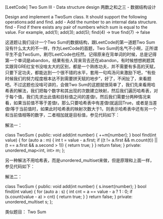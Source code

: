 [LeetCode] Two Sum III - Data structure design 两数之和之三 - 数据结构设计 

 
Design and implement a TwoSum class. It should support the following operations:add and find.
add - Add the number to an internal data structure.
find - Find if there exists any pair of numbers which sum is equal to the value.
For example,
add(1); add(3); add(5);
find(4) -> true
find(7) -> false 
 
这道题让我们设计一个Two Sum的数据结构，跟LeetCode的第一道题Two Sum没有什么太大的不一样，作为LeetCode的首题，Two Sum的名气不小啊，正所谓平生不会TwoSum，刷尽LeetCode也枉然。记得原来在背单词的时候，总是记得第一个单词是abandon，结果有些人背来背去还在abandon，有时候想想刷题其实跟背GRE红宝书没啥太大的区别，都是一个熟练功夫，并不需要有多高的天赋，只要下足功夫，都能达到一个很不错的水平，套用一句鸡汤问来激励下吧，“有些时候我们的努力程度根本达不到需要拼天赋的地步”，好了，不闲扯了，来看题吧。不过这题也没啥可讲的，会做Two Sum的这题就很简单了，我们先来看用哈希表的解法，我们把每个数字和其出现的次数建立映射，然后我们遍历哈希表，对于每个值，我们先求出此值和目标值之间的差值t，然后我们需要分两种情况来看，如果当前值不等于差值t，那么只要哈希表中有差值t就返回True，或者是当差值t等于当前值时，如果此时哈希表的映射次数大于1，则表示哈希表中还有另一个和当前值相等的数字，二者相加就是目标值，参见代码如下：
 
解法一：

class TwoSum {
public:
    void add(int number) {
        ++m[number];
    }
    bool find(int value) {
        for (auto a : m) {
            int t = value - a.first;
            if ((t != a.first && m.count(t)) || (t == a.first && a.second > 1)) {
                return true;
            }
        }
        return false;
    }
private:
    unordered_map<int, int> m;
};

 
另一种解法不用哈希表，而是unordered_multiset来做，但是原理和上面一样，参见代码如下：
 
解法二：

class TwoSum {
public:
    void add(int number) {
        s.insert(number);
    }
    bool find(int value) {
        for (auto a : s) {
            int cnt = a == value - a ? 1 : 0;
            if (s.count(value - a) > cnt) {
                return true;
            }
        }
        return false;
    }
private:
    unordered_multiset<int> s;
};

 
类似题目：
Two Sum